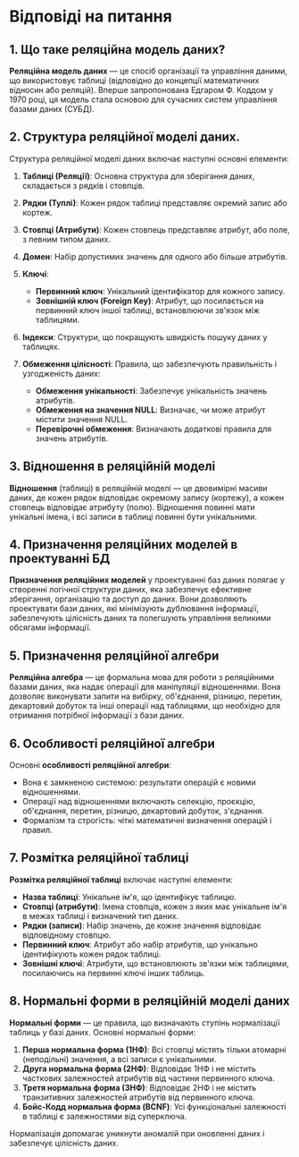 # Відповіді на питання

## 1. Що таке реляційна модель даних?

   **Реляційна модель даних** — це спосіб організації та управління даними, що використовує таблиці (відповідно до концепції математичних відносин або реляцій). Вперше запропонована Едгаром Ф. Коддом у 1970 році, ця модель стала основою для сучасних систем управління базами даних (СУБД).
   
## 2. Структура реляційної моделі даних.

   Структура реляційної моделі даних включає наступні основні елементи:

   1. **Таблиці (Реляції)**: Основна структура для зберігання даних, складається з рядків і стовпців.

   2. **Рядки (Туплі)**: Кожен рядок таблиці представляє окремий запис або кортеж.

   3. **Стовпці (Атрибути)**: Кожен стовпець представляє атрибут, або поле, з певним типом даних.

   4. **Домен**: Набір допустимих значень для одного або більше атрибутів.

   5. **Ключі**:
      - **Первинний ключ**: Унікальний ідентифікатор для кожного запису.
      - **Зовнішній ключ (Foreign Key)**: Атрибут, що посилається на первинний ключ іншої таблиці, встановлюючи зв'язок між таблицями.

   6. **Індекси**: Структури, що покращують швидкість пошуку даних у таблицях.

   7. **Обмеження цілісності**: Правила, що забезпечують правильність і узгодженість даних:
      - **Обмеження унікальності**: Забезпечує унікальність значень атрибутів.
      - **Обмеження на значення NULL**: Визначає, чи може атрибут містити значення NULL.
      - **Перевірочні обмеження**: Визначають додаткові правила для значень атрибутів.

## 3. Відношення в реляційній моделі

   **Відношення** (таблиці) в реляційній моделі — це двовимірні масиви даних, де кожен рядок відповідає окремому запису (кортежу), а кожен стовпець відповідає атрибуту (полю). Відношення повинні мати унікальні імена, і всі записи в таблиці повинні бути унікальними.

## 4. Призначення реляційних моделей в проектуванні БД

   **Призначення реляційних моделей** у проектуванні баз даних полягає у створенні логічної структури даних, яка забезпечує ефективне зберігання, організацію та доступ до даних. Вони дозволяють проектувати бази даних, які мінімізують дублювання інформації, забезпечують цілісність даних та полегшують управління великими обсягами інформації.

## 5. Призначення реляційної алгебри

   **Реляційна алгебра** — це формальна мова для роботи з реляційними базами даних, яка надає операції для маніпуляції відношеннями. Вона дозволяє виконувати запити на вибірку, об'єднання, різницю, перетин, декартовий добуток та інші операції над таблицями, що необхідно для отримання потрібної інформації з бази даних.

## 6. Особливості реляційної алгебри

   Основні **особливості реляційної алгебри**:
   - Вона є замкненою системою: результати операцій є новими відношеннями.
   - Операції над відношеннями включають селекцію, проєкцію, об'єднання, перетин, різницю, декартовий добуток, з'єднання.
   - Формалізм та строгість: чіткі математичні визначення операцій і правил.

## 7. Розмітка реляційної таблиці

   **Розмітка реляційної таблиці** включає наступні елементи:
   - **Назва таблиці**: Унікальне ім'я, що ідентифікує таблицю.
   - **Стовпці (атрибути)**: Імена стовпців, кожен з яких має унікальне ім'я в межах таблиці і визначений тип даних.
   - **Рядки (записи)**: Набір значень, де кожне значення відповідає відповідному стовпцю.
   - **Первинний ключ**: Атрибут або набір атрибутів, що унікально ідентифікують кожен рядок таблиці.
   - **Зовнішні ключі**: Атрибути, що встановлюють зв'язки між таблицями, посилаючись на первинні ключі інших таблиць.

## 8. Нормальні форми в реляційній моделі даних

   **Нормальні форми** — це правила, що визначають ступінь нормалізації таблиць у базі даних. Основні нормальні форми:
   1. **Перша нормальна форма (1НФ)**: Всі стовпці містять тільки атомарні (неподільні) значення, а всі записи є унікальними.
   2. **Друга нормальна форма (2НФ)**: Відповідає 1НФ і не містить часткових залежностей атрибутів від частини первинного ключа.
   3. **Третя нормальна форма (3НФ)**: Відповідає 2НФ і не містить транзитивних залежностей атрибутів від первинного ключа.
   4. **Бойс-Кодд нормальна форма (BCNF)**: Усі функціональні залежності в таблиці є залежностями від суперключа.

   Нормалізація допомагає уникнути аномалій при оновленні даних і забезпечує цілісність даних.
